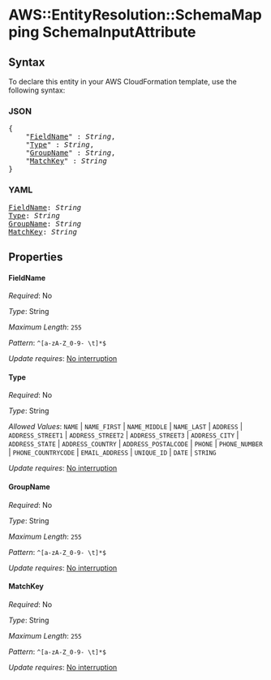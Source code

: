 # AWS::EntityResolution::SchemaMapping SchemaInputAttribute

## Syntax

To declare this entity in your AWS CloudFormation template, use the following syntax:

### JSON

<pre>
{
    "<a href="#fieldname" title="FieldName">FieldName</a>" : <i>String</i>,
    "<a href="#type" title="Type">Type</a>" : <i>String</i>,
    "<a href="#groupname" title="GroupName">GroupName</a>" : <i>String</i>,
    "<a href="#matchkey" title="MatchKey">MatchKey</a>" : <i>String</i>
}
</pre>

### YAML

<pre>
<a href="#fieldname" title="FieldName">FieldName</a>: <i>String</i>
<a href="#type" title="Type">Type</a>: <i>String</i>
<a href="#groupname" title="GroupName">GroupName</a>: <i>String</i>
<a href="#matchkey" title="MatchKey">MatchKey</a>: <i>String</i>
</pre>

## Properties

#### FieldName

_Required_: No

_Type_: String

_Maximum Length_: <code>255</code>

_Pattern_: <code>^[a-zA-Z_0-9- \t]*$</code>

_Update requires_: [No interruption](https://docs.aws.amazon.com/AWSCloudFormation/latest/UserGuide/using-cfn-updating-stacks-update-behaviors.html#update-no-interrupt)

#### Type

_Required_: No

_Type_: String

_Allowed Values_: <code>NAME</code> | <code>NAME_FIRST</code> | <code>NAME_MIDDLE</code> | <code>NAME_LAST</code> | <code>ADDRESS</code> | <code>ADDRESS_STREET1</code> | <code>ADDRESS_STREET2</code> | <code>ADDRESS_STREET3</code> | <code>ADDRESS_CITY</code> | <code>ADDRESS_STATE</code> | <code>ADDRESS_COUNTRY</code> | <code>ADDRESS_POSTALCODE</code> | <code>PHONE</code> | <code>PHONE_NUMBER</code> | <code>PHONE_COUNTRYCODE</code> | <code>EMAIL_ADDRESS</code> | <code>UNIQUE_ID</code> | <code>DATE</code> | <code>STRING</code>

_Update requires_: [No interruption](https://docs.aws.amazon.com/AWSCloudFormation/latest/UserGuide/using-cfn-updating-stacks-update-behaviors.html#update-no-interrupt)

#### GroupName

_Required_: No

_Type_: String

_Maximum Length_: <code>255</code>

_Pattern_: <code>^[a-zA-Z_0-9- \t]*$</code>

_Update requires_: [No interruption](https://docs.aws.amazon.com/AWSCloudFormation/latest/UserGuide/using-cfn-updating-stacks-update-behaviors.html#update-no-interrupt)

#### MatchKey

_Required_: No

_Type_: String

_Maximum Length_: <code>255</code>

_Pattern_: <code>^[a-zA-Z_0-9- \t]*$</code>

_Update requires_: [No interruption](https://docs.aws.amazon.com/AWSCloudFormation/latest/UserGuide/using-cfn-updating-stacks-update-behaviors.html#update-no-interrupt)
